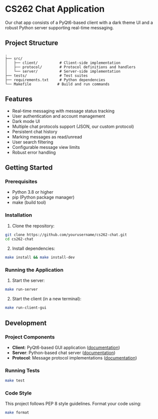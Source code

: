 # CS262 Chat Application

Our chat app consists of a PyQt6-based client with a dark theme UI and a robust Python server supporting real-time messaging.

## Project Structure

```
.
├── src/
│   ├── client/          # Client-side implementation
│   ├── protocol/        # Protocol definitions and handlers
│   └── server/          # Server-side implementation
├── tests/               # Test suites
├── requirements.txt     # Python dependencies
└── Makefile            # Build and run commands
```

## Features

- Real-time messaging with message status tracking
- User authentication and account management
- Dark mode UI
- Multiple chat protocols support (JSON, our custom protocol)
- Persistent chat history
- Marking messages as read/unread
- User search filtering
- Configurable message view limits
- Robust error handling

## Getting Started

### Prerequisites

- Python 3.8 or higher
- pip (Python package manager)
- make (build tool)

### Installation

1. Clone the repository:
```bash
git clone https://github.com/yourusername/cs262-chat.git
cd cs262-chat
```

2. Install dependencies:
```bash
make install && make install-dev
```

### Running the Application

1. Start the server:
```bash
make run-server
```

2. Start the client (in a new terminal):
```bash
make run-client-gui
```

## Development

### Project Components

- **Client**: PyQt6-based GUI application ([documentation](src/client/README.md))
- **Server**: Python-based chat server ([documentation](src/server/README.md))
- **Protocol**: Message protocol implementations ([documentation](src/protocol/README.md))

### Running Tests

```bash
make test
```

### Code Style

This project follows PEP 8 style guidelines. Format your code using:

```bash
make format
```
